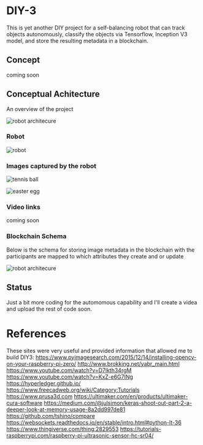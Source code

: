 # DIY-3
This is yet another DIY project for a self-balancing robot that can track objects autonomously, classify the objects via Tensorflow, Inception V3 model, and store the resulting metadata in a blockchain.

## Concept
coming soon


## Conceptual Achitecture
An overview of the project 

![robot architecure](https://github.com/pdavis39/DIY-3/blob/master/images/0-arch.png "DIY-3 Architecture")

### Robot
![robot](https://github.com/pdavis39/DIY-3/blob/master/images/robot.png "DIY-3 Robot")

### Images captured by the robot

![tennis ball](https://github.com/pdavis39/DIY-3/blob/master/images/green_52d246c83f4a480a98c952ee8b772993.jpg "tennis ball")

![easter egg](https://github.com/pdavis39/DIY-3/blob/master/images/blue_0d8fd37a0a0a4128a0b8a697b1cc8cc2.jpg "3D printed Easter Egg")

### Video links
coming soon


### Blockchain Schema
Below is the schema for storing image metadata in the blockchain with the participants are mapped to which attributes they create and or update 

![robot architecure](https://github.com/pdavis39/DIY-3/blob/master/images/schema.png "Blockchain Schema")


## Status
Just a bit more coding for the automomous capability and I'll create a videa and upload the rest of code soon.

# References
These sites were very useful and provided information that allowed me to build DIY3:
https://www.pyimagesearch.com/2015/12/14/installing-opencv-on-your-raspberry-pi-zero/
http://www.brokking.net/yabr_main.html
https://www.youtube.com/watch?v=D7lkth34rgM
https://www.youtube.com/watch?v=KxZ-e6G7INg
https://hyperledger.github.io/
https://www.freecadweb.org/wiki/Category:Tutorials
https://www.prusa3d.com
https://ultimaker.com/en/products/ultimaker-cura-software
https://medium.com/@julsimon/keras-shoot-out-part-2-a-deeper-look-at-memory-usage-8a2dd997de81
https://github.com/tshino/compare
https://websockets.readthedocs.io/en/stable/intro.html#python-lt-36 
https://www.thingiverse.com/thing:2829553
https://tutorials-raspberrypi.com/raspberry-pi-ultrasonic-sensor-hc-sr04/
